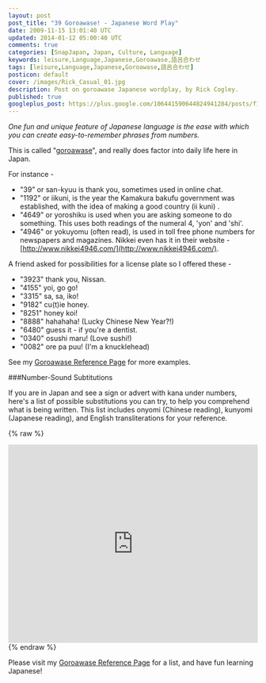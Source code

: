 ```yaml
---           
layout: post
post_title: "39 Goroawase! - Japanese Word Play"
date: 2009-11-15 13:01:40 UTC
updated: 2014-01-12 05:00:40 UTC
comments: true
categories: [SnapJapan, Japan, Culture, Language]
keywords: leisure,Language,Japanese,Goroawase,語呂合わせ
tags: [leisure,Language,Japanese,Goroawase,語呂合わせ]
posticon: default
cover: /images/Rick_Casual_01.jpg
description: Post on goroawase Japanese wordplay, by Rick Cogley. 
published: true
googleplus_post: https://plus.google.com/106441590644824941284/posts/f1GssshyycY
---
```


_One fun and unique feature of Japanese language is the ease with which you can create easy-to-remember phrases from numbers._ 

<!--more--> 

This is called "[goroawase](http://en.wikipedia.org/wiki/Japanese_wordplay)", and really does factor into daily life here in Japan. 

For instance - 

* "39" or san-kyuu is thank you, sometimes used in online chat.
* "1192" or iikuni, is the year the Kamakura bakufu government was established, with the idea of making a good country (ii kuni) .
* "4649" or yoroshiku is used when you are asking someone to do something. This uses both readings of the numeral 4, 'yon' and 'shi'.
* "4946" or yokuyomu (often read), is used in toll free phone numbers for newspapers and magazines. Nikkei even has it in their website - [http://www.nikkei4946.com/](http://www.nikkei4946.com/).

A friend asked for possibilities for a license plate so I offered these - 

* "3923" thank you, Nissan.
* "4155" yoi, go go!
* "3315" sa, sa, iko!
* "9182" cu(t)ie honey.
* "8251" honey koi!
* "8888" hahahaha! (Lucky Chinese New Year?!)
* "6480" guess it - if you're a dentist.
* "0340" osushi maru! (Love sushi!)
* "0082" ore pa puu! (I'm a knucklehead)

See my [Goroawase Reference Page](/resources/rick-cogley-goroawase-japanese-wordplay/) for more examples.  

###Number-Sound Subtitutions

If you are in Japan and see a sign or advert with kana under numbers, here's a list of possible substitutions you can try, to help you comprehend what is being written. This list includes onyomi (Chinese reading), kunyomi (Japanese reading), and English transliterations for your reference. 

{% raw %}
<iframe width='100%' height='400' frameborder='0' allowtransparency='true' scrolling='yes' src='https://pro.dbflex.net/secure/embedded/db/15331/view.aspx?id=1280356'></iframe>
{% endraw %}

Please visit my [Goroawase Reference Page](/resources/rick-cogley-goroawase-japanese-wordplay/) for a list, and have fun learning Japanese!
